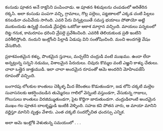 ﻿కంసుడు పూతన అనే రాక్షసిని పంపించాడు. ఆ పూతన శిశువులను చంపడంలో ఆరితేరిన రక్కసి. అలా కంసుడు పంపగా వచ్చి, గ్రామాలు, గొల్ల పల్లెలు, పట్టణాలలో ఎక్కడ చంటి పిల్లలు కనబడినా చంపివేయ సాగింది. ఎవరి పేరు విన్నట్లయితే సమస్త భయాలు పోతాయో అట్టి ముకుందుడు ఉన్నట్టి నందుడి వ్రేపల్లెకు ఒకరోజు ఆకాశ మార్గాన వచ్చింది. మాయలు పన్నటంలో దిట్ట గనుక, కామరూపం ధరించి వ్రేపల్లె ప్రవేశించింది. ఎవరికి తెలియకుండ ప్రతి ఇంటిని పరిశీలిస్తోంది. నందుని ఇంట్లోంచి పిల్లాడి ఏడుపు విని సంతోషించింది. మంచి అందగత్తె వేషం వేసుకొంది. 

ప్రకాశవంతమైన కళ్ళు, పొంకమైన స్తనాలు, మచ్చలేని చంద్రుడి వంటి ముఖము. ఉందా లేదా అన్నట్లున్న సన్నని నడుము, విశాలమైన పిరుదులు. చివురు కొమ్మల వంటి ఎఱ్ఱని కాళ్ళు చేతులు. చాలా ఒత్తైన జుత్తుముడి. ఇలా చాలా అందమైన రూపంతో ఆమె అందరిని మోహింపజేసే రూపంతో వచ్చింది. 

బంగారపు లోలకుల కాంతులు చెక్కిళ్ళ మీద కేరింతలు కొడుతుండగా, జడ లోని చక్కటి మల్లెల సువాసనలకు ఆకర్షించబడిన తుమ్మెదలు గాలిలో వెన్నంటి వస్తుండగా, వేసుకున్న గాజులు, గొలుసులు కాంతులు విరజిమ్ముతుండగా, పైట కొద్దిగా జారుతుండగా. చంద్రుడిలాంటి అందమైన ముఖం గల పూతన బాలకృష్ణుడి ఇంటికి వెళ్ళింది. 
సహజ కవి పోతన వారు, ఆ మాయా మానిని వర్ణిస్తూ మానిని వృత్తం వేశారు. ఎంత చక్కటి సందర్భోచిత ఛందస్సు ఎన్నిక. 

అలా ఆమె ఇంట్లోకి వెళుతున్న సమయంలో . . . 

